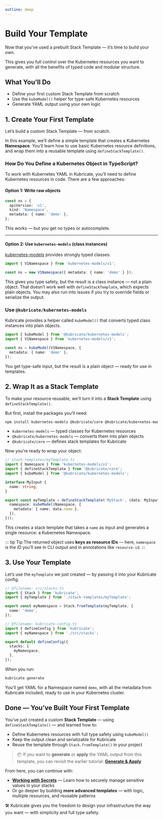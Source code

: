 ```yaml
---
outline: deep
---
```


# Build Your Template

Now that you've used a prebuilt Stack Template — it’s time to build your own.

This gives you full control over the Kubernetes resources you want to generate, with all the benefits of typed code and modular structure.

## What You’ll Do

* Define your first custom Stack Template from scratch
* Use the `kubeModel()` helper for type-safe Kubernetes resources
* Generate YAML output using your own logic

## 1. Create Your First Template

Let’s build a custom Stack Template — from scratch.

In this example, we’ll define a simple template that creates a Kubernetes **Namespace**.
You’ll learn how to use basic Kubernetes resource definitions, and wrap them into a reusable template using `defineStackTemplate()`.

### How Do You Define a Kubernetes Object in TypeScript?

To work with Kubernetes YAML in Kubricate, you’ll need to define Kubernetes resources in code.
There are a few approaches:

#### Option 1: Write raw objects

```ts
const ns = {
  apiVersion: 'v1',
  kind: 'Namespace',
  metadata: { name: 'demo' },
};
```

This works — but you get no types or autocomplete.

---

#### Option 2: Use `kubernetes-models` (class instances)

[kubernetes-models](https://www.npmjs.com/package/kubernetes-models) provides strongly typed classes:

```ts
import { V1Namespace } from 'kubernetes-models/v1';

const ns = new V1Namespace({ metadata: { name: 'demo' } });
```

This gives you type safety, but the result is a class instance — not a plain object.
That doesn’t work well with `defineStackTemplate`, which expects plain objects.
You may also run into issues if you try to override fields or serialize the output.

### Use `@kubricate/kubernetes-models`

Kubricate provides a helper called `kubeModel()` that converts typed class instances into plain objects.

```ts
import { kubeModel } from '@kubricate/kubernetes-models';
import { V1Namespace } from 'kubernetes-models/v1';

const ns = kubeModel(V1Namespace, {
  metadata: { name: 'demo' },
});
```

You get type-safe input, but the result is a plain object — ready for use in templates.

## 2. Wrap It as a Stack Template

To make your resource reusable, we’ll turn it into a **Stack Template** using `defineStackTemplate()`.

But first, install the packages you’ll need:

```bash
npm install kubernetes-models @kubricate/core @kubricate/kubernetes-models
```

* `kubernetes-models` — typed classes for Kubernetes resources
* `@kubricate/kubernetes-models` — converts them into plain objects
* `@kubricate/core` — defines stack templates for Kubricate

Now you’re ready to wrap your object:

```ts
// stack-templates/myTemplate.ts
import { Namespace } from 'kubernetes-models/v1';
import { defineStackTemplate } from '@kubricate/core';
import { kubeModel } from '@kubricate/kubernetes-models';

interface MyInput {
  name: string;
}

export const myTemplate = defineStackTemplate('MyStack', (data: MyInput) => ({
  namespace: kubeModel(Namespace, {
    metadata: { name: data.name },
  }),
}));
```

This creates a stack template that takes a `name` as input and generates a single resource: a Kubernetes Namespace.

::: tip Tip
The returned object uses **keys as resource IDs** — here, `namespace` is the ID you’ll see in CLI output and in annotations like `resource-id`.
:::

## 3. Use Your Template

Let’s use the `myTemplate` we just created — by passing it into your Kubricate config.

```ts
// @filename: src/stacks.ts
import { Stack } from 'kubricate';
import { myTemplate } from './stack-templates/myTemplate';

export const myNamespace = Stack.fromTemplate(myTemplate, {
  name: 'demo',
});
```

```ts
// @filename: kubricate.config.ts
import { defineConfig } from 'kubricate';
import { myNamespace } from './src/stacks';

export default defineConfig({
  stacks: {
    myNamespace,
  },
});
```

When you run:

```bash
kubricate generate
```

You’ll get YAML for a Namespace named `demo`, with all the metadata from Kubricate included, ready to use in your Kubernetes cluster.

## Done — You’ve Built Your First Template

You’ve just created a custom **Stack Template** — using `defineStackTemplate()` — and learned how to:

* Define Kubernetes resources with full type safety using `kubeModel()`
* Keep the output clean and serializable for Kubricate
* Reuse the template through `Stack.fromTemplate()` in your project

> 📦 If you want to **generate** or **apply** the YAML output from this template,
> you can revisit the earlier tutorial:
> [**Generate & Apply**](./generate-and-apply)

From here, you can continue with:

* [**Working with Secrets**](./working-with-secrets) — Learn how to securely manage sensitive values in your stacks
* Or go deeper by building **more advanced templates** — with logic, multiple resources, and reusable patterns

🛠️ Kubricate gives you the freedom to design your infrastructure the way you want — with simplicity and full type safety.
